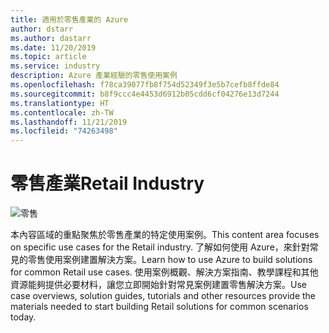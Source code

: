 ```yaml
---
title: 適用於零售產業的 Azure
author: dstarr
ms.author: dastarr
ms.date: 11/20/2019
ms.topic: article
ms.service: industry
description: Azure 產業經驗的零售使用案例
ms.openlocfilehash: f78ca39077fb8f754d52349f3e5b7cefb8ffde84
ms.sourcegitcommit: b8f9ccc4e4453d6912b05cdd6cf04276e13d7244
ms.translationtype: HT
ms.contentlocale: zh-TW
ms.lasthandoff: 11/21/2019
ms.locfileid: "74263498"
---
```

# <a name="retail-industry"></a><span data-ttu-id="fd236-103">零售產業</span><span class="sxs-lookup"><span data-stu-id="fd236-103">Retail Industry</span></span>

![零售](./assets/index-assets/retailers.png)

<span data-ttu-id="fd236-105">本內容區域的重點聚焦於零售產業的特定使用案例。</span><span class="sxs-lookup"><span data-stu-id="fd236-105">This content area focuses on specific use cases for the Retail industry.</span></span> <span data-ttu-id="fd236-106">了解如何使用 Azure，來針對常見的零售使用案例建置解決方案。</span><span class="sxs-lookup"><span data-stu-id="fd236-106">Learn how to use Azure to build solutions for common Retail use cases.</span></span> <span data-ttu-id="fd236-107">使用案例概觀、解決方案指南、教學課程和其他資源能夠提供必要材料，讓您立即開始針對常見案例建置零售解決方案。</span><span class="sxs-lookup"><span data-stu-id="fd236-107">Use case overviews, solution guides, tutorials and other resources provide the materials needed to start building Retail solutions for common scenarios today.</span></span>